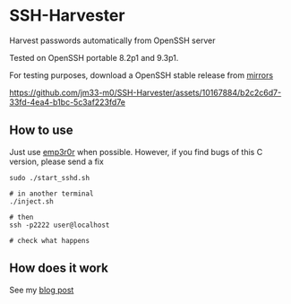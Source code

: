 # SSH-Harvester

Harvest passwords automatically from OpenSSH server

Tested on OpenSSH portable 8.2p1 and 9.3p1.

For testing purposes, download a OpenSSH stable release from [mirrors](https://www.openssh.com/portable.html#downloads)

https://github.com/jm33-m0/SSH-Harvester/assets/10167884/b2c2c6d7-33fd-4ea4-b1bc-5c3af223fd7e

## How to use

Just use [emp3r0r](https://github.com/jm33-m0/emp3r0r) when possible. However, if you find bugs of this C version, please send a fix

```
sudo ./start_sshd.sh

# in another terminal
./inject.sh

# then
ssh -p2222 user@localhost

# check what happens
```

## How does it work

See my [blog post](https://jm33.me/sshd-injection-and-password-harvesting.html)
